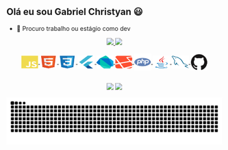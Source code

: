 ## Olá eu sou Gabriel Christyan 😃️

- 🔭 Procuro trabalho ou estágio como dev 

 <div  align="center">
  <a href="https://github.com/GBRielGCLC">
  <img height="150em" src="https://github-readme-stats.vercel.app/api?username=GBRielGCLC&show_icons=true&theme=tokyonight&include_all_commits=true&count_private=true"/>
  <img height="150em" src="https://github-readme-stats.vercel.app/api/top-langs/?username=GBRielGCLC&layout=compact&langs_count=7&theme=tokyonight"/>
</div>
<div align="center" valing="top"><br>
  <img align="center" alt="Gabriel-Js" height="30" width="40" src="https://raw.githubusercontent.com/devicons/devicon/master/icons/javascript/javascript-plain.svg">
  <img align="center" alt="Gabriel-HTML" height="30" width="40" src="https://raw.githubusercontent.com/devicons/devicon/master/icons/html5/html5-original.svg">
  <img align="center" alt="Gabriel-CSS" height="30" width="40" src="https://raw.githubusercontent.com/devicons/devicon/master/icons/css3/css3-original.svg">
  <img align="center" alt="Gabriel-Flutter" height="30" width="40" src="https://github.com/devicons/devicon/blob/master/icons/flutter/flutter-original.svg">
  <img align="center" alt="Gabriel-Dart" height="30" width="40" src="https://github.com/devicons/devicon/blob/master/icons/dart/dart-original.svg">
  <img align="center" alt="Gabriel-Laravel" height="30" width="40" src="https://github.com/devicons/devicon/blob/master/icons/laravel/laravel-plain.svg">
  <img width="40" align="center" alt="Gabriel-php" src="https://github.com/devicons/devicon/blob/master/icons/php/php-plain.svg">
  <img align="center" alt="Gabriel-Java" height="30" width="40" src="https://github.com/devicons/devicon/blob/master/icons/java/java-original.svg">
  <img align="center" alt="Gabriel-MySql" height="30" width="40" src="https://github.com/devicons/devicon/blob/master/icons/mysql/mysql-plain.svg">
  <img width="40" align="center" alt="Gabriel-GitHub" src="https://github.com/devicons/devicon/blob/master/icons/github/github-original.svg">
  
</div>
 
  ##
  
 <div align="center">  
  <a href = "mailto:gabriel.gclc@gmail.com" target="_blank"><img src="https://img.shields.io/badge/-Gmail-%23333?style=for-the-badge&logo=gmail&logoColor=white"></a>
  <a href="https://www.linkedin.com/in/gabriel-christyan-leal-carvalho-5b0917210" target="_blank"><img src="https://img.shields.io/badge/-LinkedIn-%230077B5?style=for-the-badge&amp;logo=linkedin&amp;logoColor=white"></a> 
 
</div>
  
 ![Snake animation](https://github.com/GBRielGCLC/GBRielGCLC/blob/output/github-contribution-grid-snake.svg)
